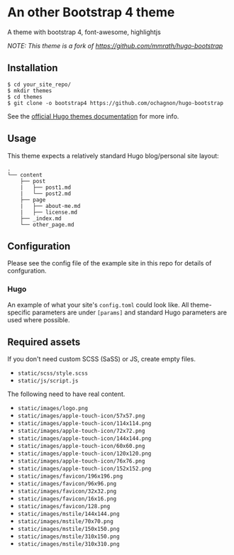 An other Bootstrap 4 theme
==========================

A theme with bootstrap 4, font-awesome, highlightjs

*NOTE: This theme is a fork of https://github.com/mmrath/hugo-bootstrap*

## Installation

```
$ cd your_site_repo/
$ mkdir themes
$ cd themes
$ git clone -o bootstrap4 https://github.com/ochagnon/hugo-bootstrap
```

See the [official Hugo themes documentation](http://gohugo.io/themes/installing) for more info.

## Usage

This theme expects a relatively standard Hugo blog/personal site layout:
```
.
└── content
    ├── post
    |   ├── post1.md
    |   └── post2.md
    ├── page
    |   ├── about-me.md
    |   ├── license.md
    ├── _index.md
    └── other_page.md
```

## Configuration

Please see the config file of the example site in this repo for details of confguration.

### Hugo

An example of what your site's `config.toml` could look like. All theme-specific parameters are under `[params]` and standard Hugo parameters are used where possible.

## Required assets

If you don't need custom SCSS (SaSS) or JS, create empty files.

- `static/scss/style.scss`
- `static/js/script.js`

The following need to have real content.

- `static/images/logo.png`
- `static/images/apple-touch-icon/57x57.png`
- `static/images/apple-touch-icon/114x114.png`
- `static/images/apple-touch-icon/72x72.png`
- `static/images/apple-touch-icon/144x144.png`
- `static/images/apple-touch-icon/60x60.png`
- `static/images/apple-touch-icon/120x120.png`
- `static/images/apple-touch-icon/76x76.png`
- `static/images/apple-touch-icon/152x152.png`
- `static/images/favicon/196x196.png`
- `static/images/favicon/96x96.png`
- `static/images/favicon/32x32.png`
- `static/images/favicon/16x16.png`
- `static/images/favicon/128.png`
- `static/images/mstile/144x144.png`
- `static/images/mstile/70x70.png`
- `static/images/mstile/150x150.png`
- `static/images/mstile/310x150.png`
- `static/images/mstile/310x310.png`